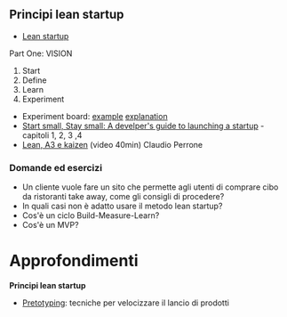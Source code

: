 Principi lean startup
---------------------

- [Lean startup](https://www.amazon.it/Lean-Startup-Entrepreneurs-Continuous-Innovation-ebook/dp/B004J4XGN6)

Part One: VISION
1) Start
2) Define
3) Learn
4) Experiment

- Experiment board:  [example](https://www.youtube.com/watch?v=-_MH8TENpwc) [explanation](https://www.youtube.com/watch?v=F-5Iyj9A1MU)
- [Start small, Stay small: A develper's guide to launching a startup](https://www.amazon.it/Start-Small-Stay-Developers-Launching-ebook/dp/B003YH9MMI)
        - capitoli 1, 2, 3 ,4
- [Lean, A3 e kaizen](https://vimeo.com/32509793) (video 40min) Claudio Perrone

### Domande ed esercizi

 - Un cliente vuole fare un sito che permette agli utenti di comprare cibo da ristoranti take away, come gli consigli di procedere?
 - In quali casi non è adatto usare il metodo lean startup?
 - Cos'è un ciclo Build-Measure-Learn?
 - Cos'è un MVP?

Approfondimenti
===============

**Principi lean startup**
- [Pretotyping](http://www.pretotyping.org/): tecniche per velocizzare il lancio di prodotti
